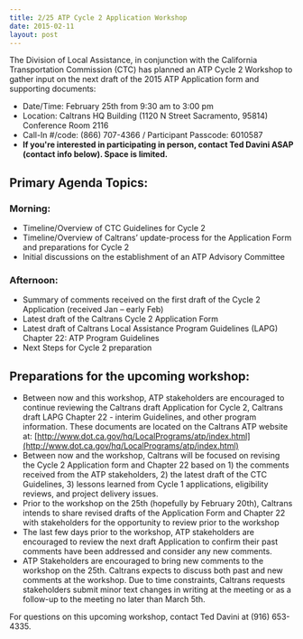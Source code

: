 ```yaml
---
title: 2/25 ATP Cycle 2 Application Workshop 
date: 2015-02-11
layout: post
---
```

The Division of Local Assistance, in conjunction with the California Transportation Commission (CTC) has planned an ATP Cycle 2 Workshop to gather input on the next draft of the 2015 ATP Application form and supporting documents:

* Date/Time:  February 25th from 9:30 am to 3:00 pm
* Location:  Caltrans HQ Building  (1120 N Street Sacramento, 95814)  Conference Room 2116
* Call-In #/code: (866) 707-4366 / Participant Passcode: 6010587
* **If you're interested in participating in person, contact Ted Davini ASAP (contact info below). Space is limited.**

## Primary Agenda Topics:

### Morning:

* Timeline/Overview of CTC Guidelines for Cycle 2
* Timeline/Overview of Caltrans’ update-process for the Application Form and preparations for Cycle 2
* Initial discussions on the establishment of an ATP Advisory Committee

### Afternoon:
* Summary of comments received on the first draft of the Cycle 2 Application (received Jan – early Feb)
* Latest draft of the Caltrans Cycle 2 Application Form
* Latest draft of Caltrans Local Assistance Program Guidelines (LAPG) Chapter 22:  ATP Program Guidelines
* Next Steps for Cycle 2 preparation
 
## Preparations for the upcoming workshop:

* Between now and this workshop, ATP stakeholders are encouraged to continue reviewing the Caltrans draft Application for Cycle 2, Caltrans draft LAPG Chapter 22 - interim Guidelines, and other program information.   These documents are located on the Caltrans ATP website at:  [http://www.dot.ca.gov/hq/LocalPrograms/atp/index.html](http://www.dot.ca.gov/hq/LocalPrograms/atp/index.html)
* Between now and the workshop, Caltrans will be focused on revising the Cycle 2 Application form and Chapter 22 based on 1) the comments received from the ATP stakeholders, 2) the latest draft of the CTC Guidelines, 3) lessons learned from Cycle 1 applications, eligibility reviews, and project delivery issues.
* Prior to the workshop on the 25th (hopefully by February 20th), Caltrans intends to share revised drafts of the Application Form and Chapter 22 with stakeholders for the opportunity to review prior to the workshop
* The last few days prior to the workshop, ATP stakeholders are encouraged to review the next draft Application to confirm their past comments have been addressed and consider any new comments. 
* ATP Stakeholders are encouraged to bring new comments to the workshop on the 25th.  Caltrans expects to discuss both past and new comments at the workshop.   Due to time constraints, Caltrans requests stakeholders submit minor text changes in writing at the meeting or as a follow-up to the meeting no later than March 5th.

For questions on this upcoming workshop, contact Ted Davini at (916) 653-4335.